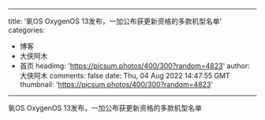 
---
title: '氧OS OxygenOS 13发布，一加公布获更新资格的多款机型名单'
categories: 
 - 博客
 - 大侠阿木
 - 首页
headimg: 'https://picsum.photos/400/300?random=4823'
author: 大侠阿木
comments: false
date: Thu, 04 Aug 2022 14:47:55 GMT
thumbnail: 'https://picsum.photos/400/300?random=4823'
---

<div>   
氧OS OxygenOS 13发布，一加公布获更新资格的多款机型名单  
</div>
            